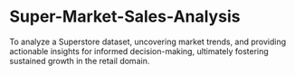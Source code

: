 # Super-Market-Sales-Analysis
To analyze a Superstore dataset, uncovering market trends, and providing actionable insights for informed decision-making, ultimately fostering sustained growth in the retail domain.
